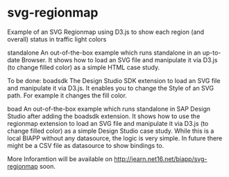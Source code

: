 # svg-regionmap
Example of an SVG Regionmap using D3.js to show each region (and overall) status in traffic light colors

standalone
An out-of-the-box example which runs standalone in an up-to-date Browser.
It shows how to load an SVG file and manipulate it via D3.js (to change filled color) as a simple HTML case study.

To be done:
boadsdk
The Design Studio SDK extension to load an SVG file and manipulate it via D3.js.
It enables you to change the Style of an SVG path. For example it changes the fill color.

boad
An out-of-the-box example which runs standalone in SAP Design Studio after adding the boadsdk extension.
It shows how to use the regionmap extension to load an SVG file and manipulate it via D3.js (to change filled color) as a simple Design Studio case study.
While this is a local BIAPP without any datasource, the logic is very simple. In future there might be a CSV file as datasource to show bindings to.

More Inforamtion will be available on http://jearn.net16.net/biapp/svg-regionmap soon.
